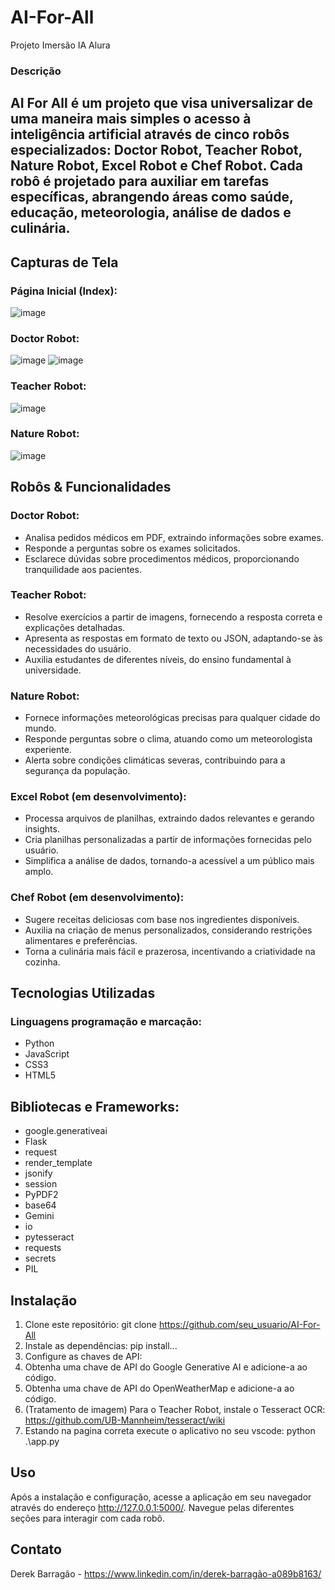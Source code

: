 <h1>AI-For-All</h1>
Projeto Imersão IA Alura

### Descrição
## AI For All é um projeto que visa universalizar de uma maneira mais simples o acesso à inteligência artificial através de cinco robôs especializados: Doctor Robot, Teacher Robot, Nature Robot, Excel Robot e Chef Robot. Cada robô é projetado para auxiliar em tarefas específicas, abrangendo áreas como saúde, educação, meteorologia, análise de dados e culinária.

## Capturas de Tela
### Página Inicial (Index):
![image](https://github.com/derektsc/AI-For-All/assets/42359941/c4b64ad7-bedb-4a7b-8d7d-f497cb54e1f4)
### Doctor Robot:
![image](https://github.com/derektsc/AI-For-All/assets/42359941/a4a43219-1ade-4046-9b4d-69bb714223c1)
![image](https://github.com/derektsc/AI-For-All/assets/42359941/e7add186-1643-4e68-b7ea-c524f589c8dc)
### Teacher Robot:
![image](https://github.com/derektsc/AI-For-All/assets/42359941/5acde04a-7790-4780-9748-369685ea0845)
### Nature Robot:
![image](https://github.com/derektsc/AI-For-All/assets/42359941/e49ef1b5-c5e0-4c12-bf6a-3b3de6418ea5)

## Robôs & Funcionalidades

### Doctor Robot:
<ul>
 <li>Analisa pedidos médicos em PDF, extraindo informações sobre exames.</li>
 <li>Responde a perguntas sobre os exames solicitados.</li>
 <li>Esclarece dúvidas sobre procedimentos médicos, proporcionando tranquilidade aos pacientes.</li>
</ul>

### Teacher Robot:
<ul>
<li>Resolve exercícios a partir de imagens, fornecendo a resposta correta e explicações detalhadas.</li>
<li>Apresenta as respostas em formato de texto ou JSON, adaptando-se às necessidades do usuário.</li>
<li>Auxilia estudantes de diferentes níveis, do ensino fundamental à universidade.</li>
</ul>

### Nature Robot:
<ul>
<li>Fornece informações meteorológicas precisas para qualquer cidade do mundo.</li>
<li>Responde perguntas sobre o clima, atuando como um meteorologista experiente.</li>
<li>Alerta sobre condições climáticas severas, contribuindo para a segurança da população.</li>
</ul>

### Excel Robot (em desenvolvimento):
<ul>
<li>Processa arquivos de planilhas, extraindo dados relevantes e gerando insights.</li>
<li>Cria planilhas personalizadas a partir de informações fornecidas pelo usuário.</li>
<li>Simplifica a análise de dados, tornando-a acessível a um público mais amplo.</li>
</ul>

### Chef Robot (em desenvolvimento):
<ul>
<li>Sugere receitas deliciosas com base nos ingredientes disponíveis.</li>
<li>Auxilia na criação de menus personalizados, considerando restrições alimentares e preferências.</li>
<li>Torna a culinária mais fácil e prazerosa, incentivando a criatividade na cozinha.</li>
</ul>

## Tecnologias Utilizadas
### Linguagens programação e marcação:
+ Python
+ JavaScript
+ CSS3
+ HTML5

## Bibliotecas e Frameworks:
+ google.generativeai
+ Flask
+ request
+ render_template
+ jsonify
+ session
+ PyPDF2
+ base64
+ Gemini
+ io
+ pytesseract
+ requests
+ secrets
+ PIL

## Instalação
1. Clone este repositório: git clone https://github.com/seu_usuario/AI-For-All
2. Instale as dependências: pip install...
3. Configure as chaves de API:
4. Obtenha uma chave de API do Google Generative AI e adicione-a ao código.
5. Obtenha uma chave de API do OpenWeatherMap e adicione-a ao código.
6. (Tratamento de imagem) Para o Teacher Robot, instale o Tesseract OCR: https://github.com/UB-Mannheim/tesseract/wiki
7. Estando na pagina correta execute o aplicativo no seu vscode: python .\app.py

## Uso
Após a instalação e configuração, acesse a aplicação em seu navegador através do endereço http://127.0.0.1:5000/. Navegue pelas diferentes seções para interagir com cada robô.

## Contato
Derek Barragão - https://www.linkedin.com/in/derek-barragão-a089b8163/
